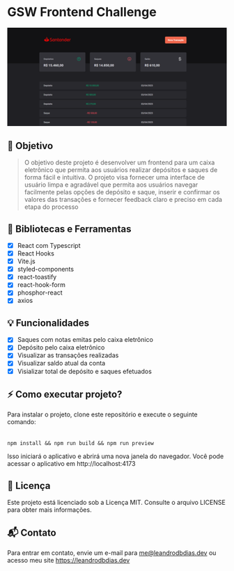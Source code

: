 # GSW Frontend Challenge

<p align="center">
  <img src="src/assets/application-example.png" alt="texto alternativo" />
</p>

## :dart: Objetivo

> O objetivo deste projeto é desenvolver um frontend para um caixa eletrônico que permita aos usuários realizar depósitos e saques de forma fácil e intuitiva. O projeto visa fornecer uma interface de usuário limpa e agradável que permita aos usuários navegar facilmente pelas opções de depósito e saque, inserir e confirmar os valores das transações e fornecer feedback claro e preciso em cada etapa do processo

## :hammer: Bibliotecas e Ferramentas

- [x] React com Typescript
- [x] React Hooks
- [x] Vite.js
- [x] styled-components
- [x] react-toastify
- [x] react-hook-form
- [x] phosphor-react
- [x] axios

## :bulb: Funcionalidades

- [x] Saques com notas emitas pelo caixa eletrônico
- [x] Depósito pelo caixa eletrônico
- [x] Visualizar as transações realizadas
- [x] Visualizar saldo atual da conta
- [x] Visializar total de depósito e saques efetuados

## :zap: Como executar projeto?

Para instalar o projeto, clone este repositório e execute o seguinte comando:

<code>
npm install && npm run build && npm run preview
</code>

Isso iniciará o aplicativo e abrirá uma nova janela do navegador. Você pode acessar o aplicativo em http://localhost:4173

## :key: Licença

Este projeto está licenciado sob a Licença MIT. Consulte o arquivo LICENSE para obter mais informações.

## :mailbox_with_mail: Contato

Para entrar em contato, envie um e-mail para <me@leandrodbdias.dev> ou acesso meu site <https://leandrodbdias.dev>
